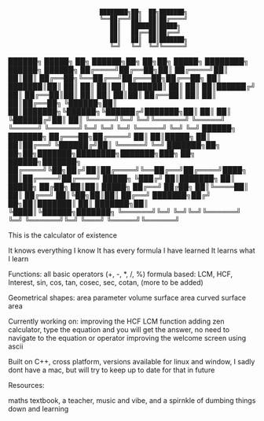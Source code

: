                               ████████╗██╗  ██╗███████╗
                              ╚══██╔══╝██║  ██║██╔════╝
                                 ██║   ███████║█████╗
                                 ██║   ██╔══██║██╔══╝
                                 ██║   ██║  ██║███████╗
                                 ╚═╝   ╚═╝  ╚═╝╚══════╝
  ██████╗ █████╗ ██╗      ██████╗██╗   ██╗██╗      █████╗ ████████╗ ██████╗ ██████╗
 ██╔════╝██╔══██╗██║     ██╔════╝██║   ██║██║     ██╔══██╗╚══██╔══╝██╔═══██╗██╔══██╗
 ██║     ███████║██║     ██║     ██║   ██║██║     ███████║   ██║   ██║   ██║██████╔╝
 ██║     ██╔══██║██║     ██║     ██║   ██║██║     ██╔══██║   ██║   ██║   ██║██╔══██╗
 ╚██████╗██║  ██║███████╗╚██████╗╚██████╔╝███████╗██║  ██║   ██║   ╚██████╔╝██║  ██║
  ╚═════╝╚═╝  ╚═╝╚══════╝ ╚═════╝ ╚═════╝ ╚══════╝╚═╝  ╚═╝   ╚═╝    ╚═════╝ ╚═╝  ╚═╝
                                    ██████╗ ███████╗
                                   ██╔═══██╗██╔════╝
                                   ██║   ██║█████╗
                                   ██║   ██║██╔══╝
                                   ╚██████╔╝██║
                                    ╚═════╝ ╚═╝
       ███████╗██╗  ██╗██╗███████╗████████╗███████╗███╗   ██╗ ██████╗███████╗
       ██╔════╝╚██╗██╔╝██║██╔════╝╚══██╔══╝██╔════╝████╗  ██║██╔════╝██╔════╝
       █████╗   ╚███╔╝ ██║███████╗   ██║   █████╗  ██╔██╗ ██║██║     █████╗
       ██╔══╝   ██╔██╗ ██║╚════██║   ██║   ██╔══╝  ██║╚██╗██║██║     ██╔══╝
       ███████╗██╔╝ ██╗██║███████║   ██║   ███████╗██║ ╚████║╚██████╗███████╗
       ╚══════╝╚═╝  ╚═╝╚═╝╚══════╝   ╚═╝   ╚══════╝╚═╝  ╚═══╝ ╚═════╝╚══════╝

This is the calculator of existence

It knows everything I know
It has every formula I have learned
It learns what I learn

Functions:
all basic operators (+, -, *, /, %)
formula based:
    LCM, HCF, Interest, sin, cos, tan, cosec, sec, cotan, (more to be added)

Geometrical shapes:
    area
    parameter
    volume
    surface area
    curved surface area

Currently working on:
    improving the HCF LCM function
    adding zen calculator, type the equation and you will get the answer, no need to navigate to the equation or operator
    improving the welcome screen using ascii


Built on C++, cross platform, versions available for linux and window, I sadly dont have a mac, but will try to keep up to date for that in future

Resources:

maths textbook, a teacher, music and vibe, and a spirnkle of dumbing things down and learning
